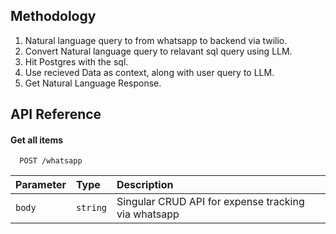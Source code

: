 ## Methodology
1. Natural language query to from whatsapp to backend via twilio.
2. Convert Natural language query to relavant sql query using LLM.
3. Hit Postgres with the sql.
4. Use recieved Data as context, along with user query to LLM.
5. Get Natural Language Response.
   
## API Reference

#### Get all items

```http
  POST /whatsapp
```

| Parameter | Type     | Description                |
| :-------- | :------- | :------------------------- |
| `body` | `string` |  Singular CRUD API for expense tracking via whatsapp |


